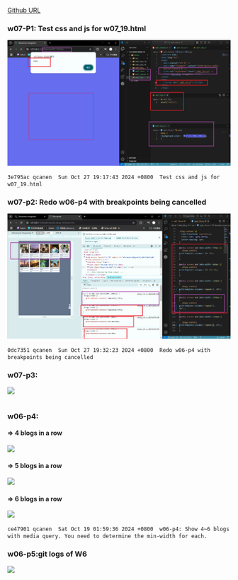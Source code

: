 [Github URL](https://github.com/qcanen/113-swed-demo-19)


### w07-P1:  Test css and js for w07_19.html

![](w07-p1.png)

```
3e795ac qcanen  Sun Oct 27 19:17:43 2024 +0800  Test css and js for w07_19.html
```

### w07-p2: Redo w06-p4 with  breakpoints being cancelled 


![](w07-p2.png)


```
0dc7351 qcanen  Sun Oct 27 19:32:23 2024 +0800  Redo w06-p4 with  breakpoints being cancelled
```


### w07-p3: 


![](w06-p3.png)

```

```

### w06-p4: 

#### => 4 blogs in a row

![](w06-p4-1.png)

#### => 5 blogs in a row

![](w06-p4-2.png)

#### => 6 blogs in a row


![](w06-p4-3.png)

```
ce47901 qcanen  Sat Oct 19 01:59:36 2024 +0800  w06-p4: Show 4~6 blogs with media query. You need to determine the min-width for each.
```

### w06-p5:git logs of W6

![](w06-logs.png) 

